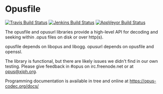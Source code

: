 # Opusfile

[![Travis Build Status](https://travis-ci.org/xiph/opusfile.svg?branch=master)](https://travis-ci.org/xiph/opusfile)
[![Jenkins Build Status](https://mf4.xiph.org/jenkins/buildStatus/icon?job=opusfile-autotools)](https://mf4.xiph.org/jenkins/view/opus/job/opusfile-autotools/)
[![AppVeyor Build Status](https://ci.appveyor.com/api/projects/status/github/xiph/opusfile?branch=master&svg=true)](https://ci.appveyor.com/project/rillian/opusfile)

The opusfile and opusurl libraries provide a high-level API for
decoding and seeking within .opus files on disk or over http(s).

opusfile depends on libopus and libogg.
opusurl depends on opusfile and openssl.

The library is functional, but there are likely issues
we didn't find in our own testing. Please give feedback
in #opus on irc.freenode.net or at opus@xiph.org.

Programming documentation is available in tree and online at
https://opus-codec.org/docs/
